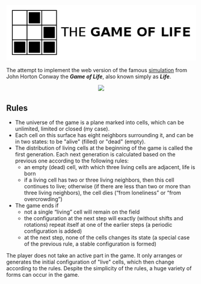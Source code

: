 ![GoL title](/resources/title.png "Game of Life title image.")

The attempt to implement the web version of the famous [simulation](https://en.wikipedia.org/wiki/Conway%27s_Game_of_Life) from John Horton Conway the *__Game of Life__*, also known simply as *__Life__*. 

<p align="center">
<img src="https://conwaylife.com/w/images/8/81/Glider.gif">
</p>


## Rules


* The universe of the game is a plane marked into cells, which can be unlimited, limited or closed (my case).
* Each cell on this surface has eight neighbors surrounding it, and can be in two states: to be "alive" (filled) or "dead" (empty).
* The distribution of living cells at the beginning of the game is called the first generation. Each next generation is calculated based on the previous one according to the following rules:
    * an empty (dead) cell, with which three living cells are adjacent, life is born
    * if a living cell has two or three living neighbors, then this cell continues to live; otherwise (if there are less than two or more than three living neighbors), the cell dies (“from loneliness” or “from overcrowding”)
* The game ends if
    * not a single “living” cell will remain on the field
    * the configuration at the next step will exactly (without shifts and rotations) repeat itself at one of the earlier steps (a periodic configuration is added)
    * at the next step, none of the cells changes its state (a special case of the previous rule, a stable configuration is formed)

The player does not take an active part in the game. It only arranges or generates the initial configuration of "live" cells, which then change according to the rules. Despite the simplicity of the rules, a huge variety of forms can occur in the game.